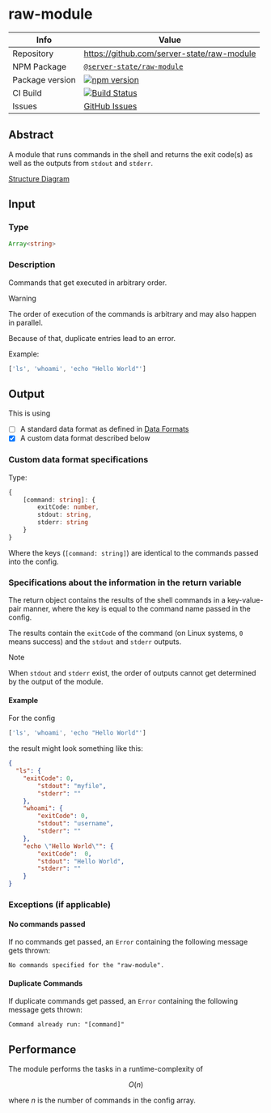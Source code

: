 # raw-module
|Info|Value|
|---|---|
|Repository|https://github.com/server-state/raw-module|
|NPM Package|[`@server-state/raw-module`](https://www.npmjs.com/package/@server-state/raw-module)|
|Package version|[![npm version](https://badge.fury.io/js/%40server-state%2Fraw-module.svg)](https://www.npmjs.com/package/@server-state/raw-module)|
|CI Build|[![Build Status](https://travis-ci.com/server-state/raw-module.svg?branch=master)](https://travis-ci.com/server-state/raw-module)|
|Issues|[GitHub Issues](https://github.com/server-state/raw-module/issues?q=is%3Aissue+is%3Aopen+sort%3Aupdated-desc)|

## Abstract
A module that runs commands in the shell and returns the exit code(s) as well as the outputs from `stdout` and `stderr`.

[Structure Diagram](raw-module/structure.puml ':include :type=code plantuml')

## Input
### Type
```typescript
Array<string>
```

### Description
Commands that get executed in arbitrary order.

> [!WARNING]
> The order of execution of the commands is arbitrary and may also happen in parallel.
>
> Because of that, duplicate entries lead to an error.

Example:

```js
['ls', 'whoami', 'echo "Hello World"']
```

## Output
This is using

- [ ] A standard data format as defined in [Data Formats](/arch/data-formats.md)
- [x] A custom data format described below

### Custom data format specifications
Type:

```ts
{ 
    [command: string]: { 
        exitCode: number, 
        stdout: string,
        stderr: string 
    } 
}
```

Where the keys (`[command: string]`) are identical to the commands passed into the config.

### Specifications about the information in the return variable
The return object contains the results of the shell commands in a key-value-pair manner, where the key is equal to the command name passed in the config.

The results contain the `exitCode` of the command (on Linux systems, `0` means success) and the `stdout` and `stderr` outputs.

> [!NOTE]
> When `stdout` and `stderr` exist, the order of outputs cannot get determined by the output of the module.

#### Example
For the config

```js
['ls', 'whoami', 'echo "Hello World"']
```

the result might look something like this:

```json
{
  "ls": {
    "exitCode": 0,
        "stdout": "myfile",
        "stderr": ""  
    },
    "whoami": {
        "exitCode": 0,
        "stdout": "username",
        "stderr": ""
    },
    "echo \"Hello World\"": {
        "exitCode":  0,
        "stdout": "Hello World",
        "stderr": ""
    }
}
```

### Exceptions (if applicable)
#### No commands passed
If no commands get passed, an `Error` containing the following message gets thrown:
```
No commands specified for the "raw-module".
```

#### Duplicate Commands
If duplicate commands get passed, an `Error` containing the following message gets thrown:
```
Command already run: "[command]"
```

## Performance
The module performs the tasks in a runtime-complexity of

$$O(n)$$

where $n$ is the number of commands in the config array.
